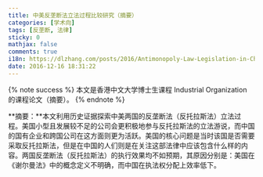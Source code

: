 ```yaml
---
title: 中美反垄断法立法过程比较研究（摘要）
categories: [学术向]
tags: [反垄断, 法律]
sticky: 0
mathjax: false
comments: true
i18n: https://dlzhang.com/posts/2016/Antimonopoly-Law-Legislation-in-China-and-USA/
date: 2016-12-16 18:31:22
---
```


{% note success %}
本文是香港中文大学博士生课程 Industrial Organization 的课程论文（摘要）。
{% endnote %}

**摘要：**本文利用历史证据探索中美两国的反垄断法（反托拉斯法）立法过程。美国小型且发展较不足的公司会更积极地参与反托拉斯法的立法游说，而中国的国有企业和跨国公司在这方面则更为活跃。美国的核心问题是当时该国是否需要采取反托拉斯法，但是在中国的人们则是在关注这部法律中应该包含什么样的内容。两国反垄断法（反托拉斯法）的执行效果均不如预期，其原因分别是：美国在《谢尔曼法》中的概念定义不明确，而中国在执法权分配上效率低下。
